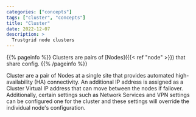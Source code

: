 ```yaml
---
categories: ["concepts"]
tags: ["cluster", "concepts"]
title: "Cluster"
date: 2022-12-07
description: >
  Trustgrid node clusters
---
```


{{% pageinfo %}}
Clusters are pairs of [Nodes]({{< ref "node" >}}) that share config.
{{% /pageinfo %}}

Cluster are a pair of Nodes at a single site that provides automated high-availability (HA) connectivity. An additional IP address is assigned as a Cluster Virtual IP address that can move between the nodes if failover. Additionally, certain settings such as Network Services and VPN settings can be configured one for the cluster and these settings will override the individual node's configuration.

